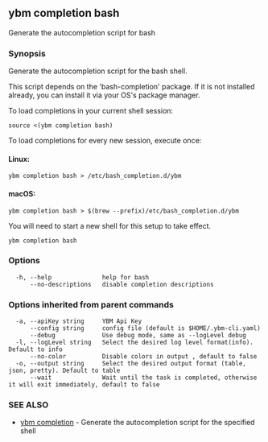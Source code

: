 ## ybm completion bash

Generate the autocompletion script for bash

### Synopsis

Generate the autocompletion script for the bash shell.

This script depends on the 'bash-completion' package.
If it is not installed already, you can install it via your OS's package manager.

To load completions in your current shell session:

	source <(ybm completion bash)

To load completions for every new session, execute once:

#### Linux:

	ybm completion bash > /etc/bash_completion.d/ybm

#### macOS:

	ybm completion bash > $(brew --prefix)/etc/bash_completion.d/ybm

You will need to start a new shell for this setup to take effect.


```
ybm completion bash
```

### Options

```
  -h, --help              help for bash
      --no-descriptions   disable completion descriptions
```

### Options inherited from parent commands

```
  -a, --apiKey string     YBM Api Key
      --config string     config file (default is $HOME/.ybm-cli.yaml)
      --debug             Use debug mode, same as --logLevel debug
  -l, --logLevel string   Select the desired log level format(info). Default to info
      --no-color          Disable colors in output , default to false
  -o, --output string     Select the desired output format (table, json, pretty). Default to table
      --wait              Wait until the task is completed, otherwise it will exit immediately, default to false
```

### SEE ALSO

* [ybm completion](ybm_completion.md)	 - Generate the autocompletion script for the specified shell

